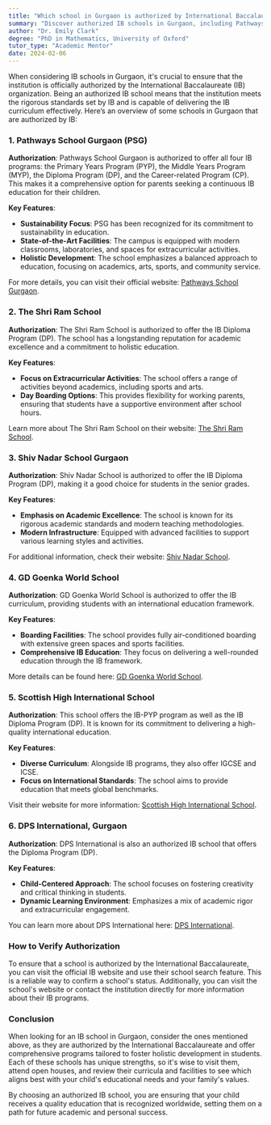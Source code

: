 ```yaml
---
title: "Which school in Gurgaon is authorized by International Baccalaureate?"
summary: "Discover authorized IB schools in Gurgaon, including Pathways School Gurgaon, which offers all four IB programs: PYP, MYP, DP, and CP."
author: "Dr. Emily Clark"
degree: "PhD in Mathematics, University of Oxford"
tutor_type: "Academic Mentor"
date: 2024-02-06
---
```


When considering IB schools in Gurgaon, it's crucial to ensure that the institution is officially authorized by the International Baccalaureate (IB) organization. Being an authorized IB school means that the institution meets the rigorous standards set by IB and is capable of delivering the IB curriculum effectively. Here’s an overview of some schools in Gurgaon that are authorized by IB:

### 1. Pathways School Gurgaon (PSG)
**Authorization**: Pathways School Gurgaon is authorized to offer all four IB programs: the Primary Years Program (PYP), the Middle Years Program (MYP), the Diploma Program (DP), and the Career-related Program (CP). This makes it a comprehensive option for parents seeking a continuous IB education for their children.

**Key Features**:
- **Sustainability Focus**: PSG has been recognized for its commitment to sustainability in education.
- **State-of-the-Art Facilities**: The campus is equipped with modern classrooms, laboratories, and spaces for extracurricular activities.
- **Holistic Development**: The school emphasizes a balanced approach to education, focusing on academics, arts, sports, and community service.

For more details, you can visit their official website: [Pathways School Gurgaon](https://www.pathwaysgurgaon.edu.in/ib-school/cp).

### 2. The Shri Ram School
**Authorization**: The Shri Ram School is authorized to offer the IB Diploma Program (DP). The school has a longstanding reputation for academic excellence and a commitment to holistic education.

**Key Features**:
- **Focus on Extracurricular Activities**: The school offers a range of activities beyond academics, including sports and arts.
- **Day Boarding Options**: This provides flexibility for working parents, ensuring that students have a supportive environment after school hours.

Learn more about The Shri Ram School on their website: [The Shri Ram School](https://www.tsrs.org/).

### 3. Shiv Nadar School Gurgaon
**Authorization**: Shiv Nadar School is authorized to offer the IB Diploma Program (DP), making it a good choice for students in the senior grades.

**Key Features**:
- **Emphasis on Academic Excellence**: The school is known for its rigorous academic standards and modern teaching methodologies.
- **Modern Infrastructure**: Equipped with advanced facilities to support various learning styles and activities.

For additional information, check their website: [Shiv Nadar School](https://www.shivnadarschool.edu.in).

### 4. GD Goenka World School
**Authorization**: GD Goenka World School is authorized to offer the IB curriculum, providing students with an international education framework.

**Key Features**:
- **Boarding Facilities**: The school provides fully air-conditioned boarding with extensive green spaces and sports facilities.
- **Comprehensive IB Education**: They focus on delivering a well-rounded education through the IB framework.

More details can be found here: [GD Goenka World School](https://www.gdgoenkaworldschool.com).

### 5. Scottish High International School
**Authorization**: This school offers the IB-PYP program as well as the IB Diploma Program (DP). It is known for its commitment to delivering a high-quality international education.

**Key Features**:
- **Diverse Curriculum**: Alongside IB programs, they also offer IGCSE and ICSE.
- **Focus on International Standards**: The school aims to provide education that meets global benchmarks.

Visit their website for more information: [Scottish High International School](http://www.scottishigh.com).

### 6. DPS International, Gurgaon
**Authorization**: DPS International is also an authorized IB school that offers the Diploma Program (DP).

**Key Features**:
- **Child-Centered Approach**: The school focuses on fostering creativity and critical thinking in students.
- **Dynamic Learning Environment**: Emphasizes a mix of academic rigor and extracurricular engagement.

You can learn more about DPS International here: [DPS International](https://www.dpsinternational.org).

### How to Verify Authorization
To ensure that a school is authorized by the International Baccalaureate, you can visit the official IB website and use their school search feature. This is a reliable way to confirm a school's status. Additionally, you can visit the school's website or contact the institution directly for more information about their IB programs.

### Conclusion
When looking for an IB school in Gurgaon, consider the ones mentioned above, as they are authorized by the International Baccalaureate and offer comprehensive programs tailored to foster holistic development in students. Each of these schools has unique strengths, so it's wise to visit them, attend open houses, and review their curricula and facilities to see which aligns best with your child's educational needs and your family's values. 

By choosing an authorized IB school, you are ensuring that your child receives a quality education that is recognized worldwide, setting them on a path for future academic and personal success.
    